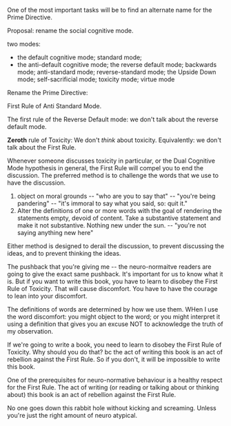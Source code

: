 One of the most important tasks will be to find an alternate name for the Prime Directive.

Proposal: rename the social cognitive mode.

two modes: 
- the default cognitive mode; standard mode;
- the anti-default cognitive mode; the reverse default mode; backwards mode; anti-standard mode; reverse-standard mode; the Upside Down mode; self-sacrificial mode; toxicity mode; virtue mode

Rename the Prime Directive:

First Rule of Anti Standard Mode.

The first rule of the Reverse Default mode: we don't talk about the reverse default mode.

**Zeroth** rule of Toxicity: We don't _think_ about toxicity. Equivalently: we don't talk about the First Rule.

Whenever someone discusses toxicity in particular, or the Dual Cognitive Mode hypothesis in general, the First Rule will compel you to end the discussion. The preferred method is to challenge the words that we use to have the discussion.
1. object on moral grounds -- "who are you to say that" --  "you're being pandering" -- "it's immoral to say what you said, so: quit it."
2. Alter the definitions of one or more words with the goal of rendering the statements empty, devoid of content. Take a substantive statement and make it not substantive. Nothing new under the sun. -- "you're not saying anything new here"

Either method is designed to derail the discussion, to prevent discussing the ideas, and to prevent thinking the ideas.

The pushback that you're giving me -- the neuro-normaitve readers are going to give the exact same pushback. It's important for us to know what it is. But if you want to write this book, you have to learn to disobey the First Rule of Toxicity. That will cause discomfort. You have to have the courage to lean into your discomfort.

The definitions of words are determined by how we use them. WHen I use the word discomfort: you might object to the word; or you might interpret it using a definition that gives you an excuse NOT to acknowledge the truth of my observation.

If we're going to write a book, you need to learn to disobey the First Rule of Toxicity. Why should you do that? bc the act of writing this book is an act of rebellion against the First Rule. So if you don't, it will be impossible to write this book. 

One of the prerequisites for neuro-normative behaviour is a healthy respect for the First Rule. The act of writing (or reading or talking about or thinking about) this book is an act of rebellion against the First Rule.

No one goes down this rabbit hole without kicking and screaming. Unless you're just the right amount of neuro atypical.
